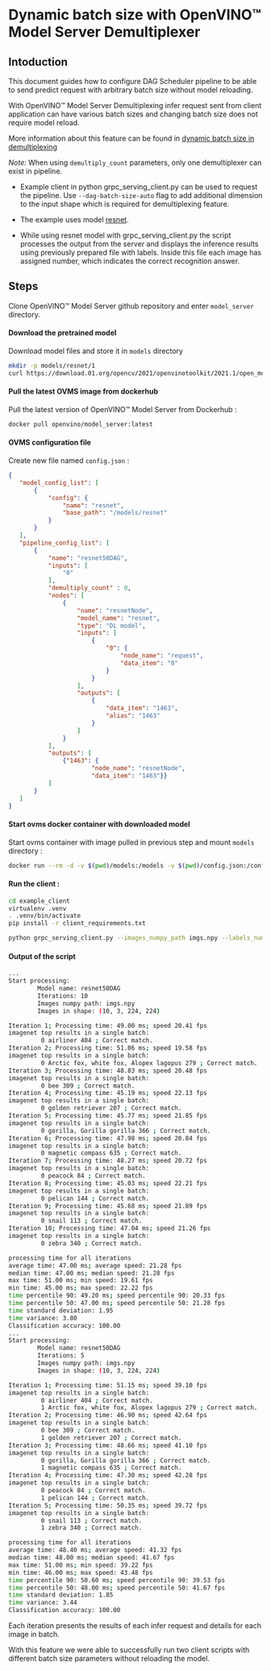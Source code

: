 # Dynamic batch size with OpenVINO&trade; Model Server Demultiplexer

## Intoduction
This document guides how to configure DAG Scheduler pipeline to be able to send predict request with arbitrary batch size without model reloading.

With OpenVINO&trade; Model Server Demultiplexing infer request sent from client application can have various batch sizes and changing batch size does not require model reload.

More information about this feature can be found in [dynamic batch size in demultiplexing](demultiplexing.md#dynamic-batch-handling-with-demultiplexing)

*Note:* When using `demultiply_count` parameters, only one demultiplexer can exist in pipeline.

- Example client in python grpc_serving_client.py can be used to request the pipeline. Use `--dag-batch-size-auto` flag to add additional dimension to the input shape which is required for demultiplexing feature.

- The example uses model [resnet](https://github.com/openvinotoolkit/open_model_zoo/blob/master/models/intel/resnet50-binary-0001/README.md).

- While using resnet model with grpc_serving_client.py the script processes the output from the server and displays the inference results using previously prepared file with labels. Inside this file each image has assigned number, which indicates the correct recognition answer.  

## Steps
Clone OpenVINO&trade; Model Server github repository and enter `model_server` directory.
#### Download the pretrained model
Download model files and store it in `models` directory
```Bash
mkdir -p models/resnet/1
curl https://download.01.org/opencv/2021/openvinotoolkit/2021.1/open_model_zoo/models_bin/1/resnet50-binary-0001/FP32-INT1/resnet50-binary-0001.bin https://download.01.org/opencv/2021/openvinotoolkit/2021.1/open_model_zoo/models_bin/1/resnet50-binary-0001/FP32-INT1/resnet50-binary-0001.xml -o models/resnet/1/resnet50-binary-0001.bin -o models/resnet/1/resnet50-binary-0001.xml
```

#### Pull the latest OVMS image from dockerhub
Pull the latest version of OpenVINO&trade; Model Server from Dockerhub :
```Bash
docker pull openvino/model_server:latest
```

#### OVMS configuration file
Create new file named `config.json` :
```json
{
   "model_config_list": [
       {
           "config": {
               "name": "resnet",
               "base_path": "/models/resnet"
           }
       }
   ],
   "pipeline_config_list": [
       {
           "name": "resnet50DAG",
           "inputs": [
               "0"
           ],
           "demultiply_count" : 0,
           "nodes": [
               {
                   "name": "resnetNode",
                   "model_name": "resnet",
                   "type": "DL model",
                   "inputs": [
                       {
                           "0": {
                               "node_name": "request",
                               "data_item": "0"
                           }
                       }
                   ],
                   "outputs": [
                       {
                           "data_item": "1463",
                           "alias": "1463"
                       }
                   ]
               }
           ],
           "outputs": [
               {"1463": {
                       "node_name": "resnetNode",
                       "data_item": "1463"}}
           ]
       }
   ]
}
```

#### Start ovms docker container with downloaded model
Start ovms container with image pulled in previous step and mount `models` directory :
```Bash
docker run --rm -d -v $(pwd)/models:/models -v $(pwd)/config.json:/config.json -p 9000:9000 openvino/model_server:latest --config_path config.json --port 9000
```

#### Run the client :
```Bash
cd example_client
virtualenv .venv
. .venv/bin/activate
pip install -r client_requirements.txt

python grpc_serving_client.py --images_numpy_path imgs.npy --labels_numpy_path lbs.npy --input_name 0 --output_name 1463 --model_name resnet50DAG --dag-batch-size-auto --transpose_input False --batchsize 1 ; python grpc_serving_client.py --images_numpy_path imgs.npy --labels_numpy_path lbs.npy --input_name 0 --output_name 1463 --model_name resnet50DAG --dag-batch-size-auto --transpose_input False --batchsize 2;
```
#### Output of the script
```Bash
...
Start processing:
        Model name: resnet50DAG
        Iterations: 10
        Images numpy path: imgs.npy
        Images in shape: (10, 3, 224, 224)

Iteration 1; Processing time: 49.00 ms; speed 20.41 fps
imagenet top results in a single batch:
         0 airliner 404 ; Correct match.
Iteration 2; Processing time: 51.06 ms; speed 19.58 fps
imagenet top results in a single batch:
         0 Arctic fox, white fox, Alopex lagopus 279 ; Correct match.
Iteration 3; Processing time: 48.83 ms; speed 20.48 fps
imagenet top results in a single batch:
         0 bee 309 ; Correct match.
Iteration 4; Processing time: 45.19 ms; speed 22.13 fps
imagenet top results in a single batch:
         0 golden retriever 207 ; Correct match.
Iteration 5; Processing time: 45.77 ms; speed 21.85 fps
imagenet top results in a single batch:
         0 gorilla, Gorilla gorilla 366 ; Correct match.
Iteration 6; Processing time: 47.98 ms; speed 20.84 fps
imagenet top results in a single batch:
         0 magnetic compass 635 ; Correct match.
Iteration 7; Processing time: 48.27 ms; speed 20.72 fps
imagenet top results in a single batch:
         0 peacock 84 ; Correct match.
Iteration 8; Processing time: 45.03 ms; speed 22.21 fps
imagenet top results in a single batch:
         0 pelican 144 ; Correct match.
Iteration 9; Processing time: 45.68 ms; speed 21.89 fps
imagenet top results in a single batch:
         0 snail 113 ; Correct match.
Iteration 10; Processing time: 47.04 ms; speed 21.26 fps
imagenet top results in a single batch:
         0 zebra 340 ; Correct match.

processing time for all iterations
average time: 47.00 ms; average speed: 21.28 fps
median time: 47.00 ms; median speed: 21.28 fps
max time: 51.00 ms; min speed: 19.61 fps
min time: 45.00 ms; max speed: 22.22 fps
time percentile 90: 49.20 ms; speed percentile 90: 20.33 fps
time percentile 50: 47.00 ms; speed percentile 50: 21.28 fps
time standard deviation: 1.95
time variance: 3.80
Classification accuracy: 100.00
...
Start processing:
        Model name: resnet50DAG
        Iterations: 5
        Images numpy path: imgs.npy
        Images in shape: (10, 3, 224, 224)

Iteration 1; Processing time: 51.15 ms; speed 39.10 fps
imagenet top results in a single batch:
         0 airliner 404 ; Correct match.
         1 Arctic fox, white fox, Alopex lagopus 279 ; Correct match.
Iteration 2; Processing time: 46.90 ms; speed 42.64 fps
imagenet top results in a single batch:
         0 bee 309 ; Correct match.
         1 golden retriever 207 ; Correct match.
Iteration 3; Processing time: 48.66 ms; speed 41.10 fps
imagenet top results in a single batch:
         0 gorilla, Gorilla gorilla 366 ; Correct match.
         1 magnetic compass 635 ; Correct match.
Iteration 4; Processing time: 47.30 ms; speed 42.28 fps
imagenet top results in a single batch:
         0 peacock 84 ; Correct match.
         1 pelican 144 ; Correct match.
Iteration 5; Processing time: 50.35 ms; speed 39.72 fps
imagenet top results in a single batch:
         0 snail 113 ; Correct match.
         1 zebra 340 ; Correct match.

processing time for all iterations
average time: 48.40 ms; average speed: 41.32 fps
median time: 48.00 ms; median speed: 41.67 fps
max time: 51.00 ms; min speed: 39.22 fps
min time: 46.00 ms; max speed: 43.48 fps
time percentile 90: 50.60 ms; speed percentile 90: 39.53 fps
time percentile 50: 48.00 ms; speed percentile 50: 41.67 fps
time standard deviation: 1.85
time variance: 3.44
Classification accuracy: 100.00
```
Each iteration presents the results of each infer request and details for each image in batch.

With this feature we were able to successfully run two client scripts with different batch size parameters without reloading the model.